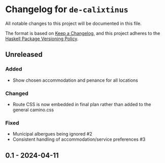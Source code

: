 # Changelog for `de-calixtinus`

All notable changes to this project will be documented in this file.

The format is based on [Keep a Changelog](https://keepachangelog.com/en/1.0.0/),
and this project adheres to the
[Haskell Package Versioning Policy](https://pvp.haskell.org/).

## Unreleased

### Added

* Show chosen accommodation and penance for all locations

### Changed

* Route CSS is now embedded in final plan rather than added to the general camino.css

### Fixed

* Municipal albergues being ignored #2
* Consistent handling of accommodation/service preferences #3

## 0.1 - 2024-04-11

